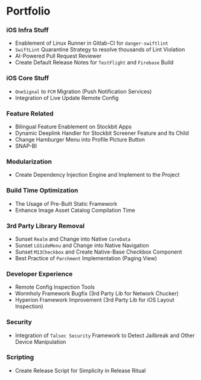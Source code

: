 # Portfolio

### iOS Infra Stuff
* Enablement of Linux Runner in Gitlab-CI for `danger-swiftlint`
* `SwiftLint` Quarantine Strategy to resolve thousands of Lint Violation
* AI-Powered Pull Request Reviewer
* Create Default Release Notes for `TestFlight` and `Firebase` Build

### iOS Core Stuff
* `OneSignal` to `FCM` Migration (Push Notification Services)
* Integration of Live Update Remote Config

### Feature Related
* Bilingual Feature Enablement on Stockbit Apps
* Dynamic Deeplink Handler for Stockbit Screener Feature and Its Child
* Change Hamburger Menu into Profile Picture Button
* SNAP-BI

### Modularization
* Create Dependency Injection Engine and Implement to the Project

### Build Time Optimization
* The Usage of Pre-Built Static Framework
* Enhance Image Asset Catalog Compilation Time

### 3rd Party Library Removal
* Sunset `Realm` and Change into Native `CoreData`
* Sunset `LGSideMenu` and Change into Native Navigation
* Sunset `M13Checkbox` and Create Native-Base Checkbox Component
* Best Practice of `Parchment` Implementation (Paging View)

### Developer Experience
* Remote Config Inspection Tools
* Wormholy Framework Bugfix (3rd Party Lib for Network Chucker)
* Hyperion Framework Improvement (3rd Party Lib for iOS Layout Inspection)

### Security
* Integration of `Talsec Security` Framework to Detect Jailbreak and Other Device Manipulation

### Scripting
* Create Release Script for Simplicity in Release Ritual

